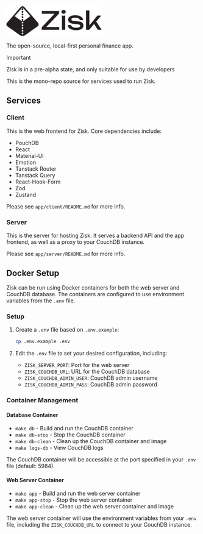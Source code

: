 <picture>
  <source media="(prefers-color-scheme: dark)" srcset="./app/public/images/logo/logo-w.svg">
  <img width="250px" alt="Zisk logo" src="./app/public/images/logo/logo-b.svg">
</picture>

The open-source, local-first personal finance app.

> [!IMPORTANT]
> Zisk is in a pre-alpha state, and only suitable for use by developers
>

This is the mono-repo source for services used to run Zisk.

## Services

### Client
This is the web frontend for Zisk. Core dependencies include:
 - PouchDB
 - React
 - Material-UI
 - Emotion
 - Tanstack Router
 - Tanstack Query
 - React-Hook-Form
 - Zod
 - Zustand

Please see `app/client/README.md` for more info.

### Server

This is the server for hosting Zisk. It serves a backend API and the app frontend, as well as a proxy to your CouchDB instance.

Please see `app/server/README.md` for more info.

## Docker Setup

Zisk can be run using Docker containers for both the web server and CouchDB database. The containers are configured to use environment variables from the `.env` file.

### Setup

1. Create a `.env` file based on `.env.example`:
   ```bash
   cp .env.example .env
   ```

2. Edit the `.env` file to set your desired configuration, including:
   - `ZISK_SERVER_PORT`: Port for the web server
   - `ZISK_COUCHDB_URL`: URL for the CouchDB database
   - `ZISK_COUCHDB_ADMIN_USER`: CouchDB admin username
   - `ZISK_COUCHDB_ADMIN_PASS`: CouchDB admin password

### Container Management

#### Database Container

- `make db` - Build and run the CouchDB container
- `make db-stop` - Stop the CouchDB container
- `make db-clean` - Clean up the CouchDB container and image
- `make logs-db` - View CouchDB logs

The CouchDB container will be accessible at the port specified in your `.env` file (default: 5984).

#### Web Server Container

- `make app` - Build and run the web server container
- `make app-stop` - Stop the web server container
- `make app-clean` - Clean up the web server container and image

The web server container will use the environment variables from your `.env` file, including the `ZISK_COUCHDB_URL` to connect to your CouchDB instance.
